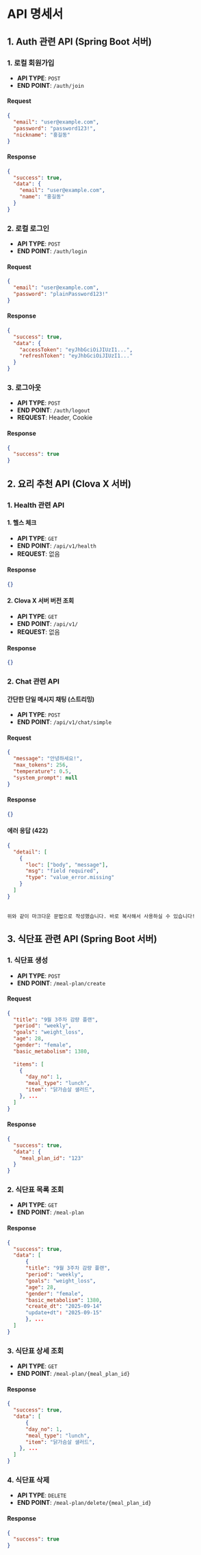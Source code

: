 # API 명세서


## 1. Auth 관련 API (Spring Boot 서버)

### 1. 로컬 회원가입

* **API TYPE**: `POST`
* **END POINT**: `/auth/join`

#### Request

```json
{
  "email": "user@example.com",
  "password": "password123!",
  "nickname": "홍길동"
}
```

#### Response

```json
{
  "success": true,
  "data": {
    "email": "user@example.com",
    "name": "홍길동"
  }
}
```

### 2. 로컬 로그인

* **API TYPE**: `POST`
* **END POINT**: `/auth/login`

#### Request

```json
{
  "email": "user@example.com",
  "password": "plainPassword123!"
}
```

#### Response

```json
{
  "success": true,
  "data": {
    "accessToken": "eyJhbGciOiJIUzI1...",
    "refreshToken": "eyJhbGciOiJIUzI1..."
  }
}
```

### 3. 로그아웃

* **API TYPE**: `POST`
* **END POINT**: `/auth/logout`
* **REQUEST**: Header, Cookie

#### Response

```json
{
  "success": true
}
```

## 2. 요리 추천 API (Clova X 서버)

### 1. Health 관련 API

#### 1. 헬스 체크

* **API TYPE**: `GET`
* **END POINT**: `/api/v1/health`
* **REQUEST**: 없음

#### Response

```json
{}
```

#### 2. Clova X 서버 버전 조회

* **API TYPE**: `GET`
* **END POINT**: `/api/v1/`
* **REQUEST**: 없음

#### Response

```json
{}
```

### 2. Chat 관련 API

#### 간단한 단일 메시지 채팅 (스트리밍)

* **API TYPE**: `POST`
* **END POINT**: `/api/v1/chat/simple`

#### Request

```json
{
  "message": "안녕하세요!",
  "max_tokens": 256,
  "temperature": 0.5,
  "system_prompt": null
}
```

#### Response

```json
{}
```

#### 에러 응답 (422)

```json
{
  "detail": [
    {
      "loc": ["body", "message"],
      "msg": "field required",
      "type": "value_error.missing"
    }
  ]
}
```

```

위와 같이 마크다운 문법으로 작성했습니다. 바로 복사해서 사용하실 수 있습니다!
```

## 3. 식단표 관련 API (Spring Boot 서버)

### 1. 식단표 생성

* **API TYPE**: `POST`
* **END POINT**: `/meal-plan/create`

#### Request

```json
{
  "title": "9월 3주차 감량 플랜",
  "period": "weekly",
  "goals": "weight_loss",
  "age": 28,
  "gender": "female",
  "basic_metabolism": 1380,
  
  "items": [
    {
      "day_no": 1,
      "meal_type": "lunch",
      "item": "닭가슴살 샐러드",
    }, ...
  ]
}
```

#### Response

```json
{
  "success": true,
  "data": {
    "meal_plan_id": "123"
  }
}
```

### 2. 식단표 목록 조회

* **API TYPE**: `GET`
* **END POINT**: `/meal-plan`

#### Response

```json
{
  "success": true,
  "data": [
	  {
	  "title": "9월 3주차 감량 플랜",
	  "period": "weekly",
	  "goals": "weight_loss",
	  "age": 28,
	  "gender": "female",
	  "basic_metabolism": 1380,
	  "create_dt": "2025-09-14"
	  "update+dt": "2025-09-15"
	  }, ...
  ]
}
```

### 3. 식단표 상세 조회

* **API TYPE**: `GET`
* **END POINT**: `/meal-plan/{meal_plan_id}`

#### Response

```json
{
  "success": true,
  "data": [
	  {
      "day_no": 1,
      "meal_type": "lunch",
      "item": "닭가슴살 샐러드",
    }, ...
  ]
}
```

### 4. 식단표 삭제

* **API TYPE**: `DELETE`
* **END POINT**: `/meal-plan/delete/{meal_plan_id}`


#### Response

```json
{
  "success": true
}
```
